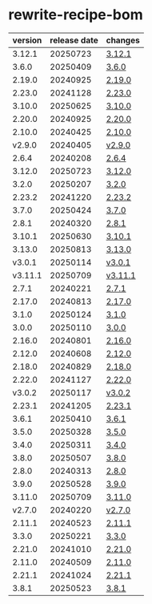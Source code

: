 # rewrite-recipe-bom	


|version|release date|changes|
|---|---|---|
|3.12.1|20250723|[3.12.1](./3.12.1-20250723.md)|
|3.6.0|20250409|[3.6.0](./3.6.0-20250409.md)|
|2.19.0|20240925|[2.19.0](./2.19.0-20240925.md)|
|2.23.0|20241128|[2.23.0](./2.23.0-20241128.md)|
|3.10.0|20250625|[3.10.0](./3.10.0-20250625.md)|
|2.20.0|20240925|[2.20.0](./2.20.0-20240925.md)|
|2.10.0|20240425|[2.10.0](./2.10.0-20240425.md)|
|v2.9.0|20240405|[v2.9.0](./v2.9.0-20240405.md)|
|2.6.4|20240208|[2.6.4](./2.6.4-20240208.md)|
|3.12.0|20250723|[3.12.0](./3.12.0-20250723.md)|
|3.2.0|20250207|[3.2.0](./3.2.0-20250207.md)|
|2.23.2|20241220|[2.23.2](./2.23.2-20241220.md)|
|3.7.0|20250424|[3.7.0](./3.7.0-20250424.md)|
|2.8.1|20240320|[2.8.1](./2.8.1-20240320.md)|
|3.10.1|20250630|[3.10.1](./3.10.1-20250630.md)|
|3.13.0|20250813|[3.13.0](./3.13.0-20250813.md)|
|v3.0.1|20250114|[v3.0.1](./v3.0.1-20250114.md)|
|v3.11.1|20250709|[v3.11.1](./v3.11.1-20250709.md)|
|2.7.1|20240221|[2.7.1](./2.7.1-20240221.md)|
|2.17.0|20240813|[2.17.0](./2.17.0-20240813.md)|
|3.1.0|20250124|[3.1.0](./3.1.0-20250124.md)|
|3.0.0|20250110|[3.0.0](./3.0.0-20250110.md)|
|2.16.0|20240801|[2.16.0](./2.16.0-20240801.md)|
|2.12.0|20240608|[2.12.0](./2.12.0-20240608.md)|
|2.18.0|20240829|[2.18.0](./2.18.0-20240829.md)|
|2.22.0|20241127|[2.22.0](./2.22.0-20241127.md)|
|v3.0.2|20250117|[v3.0.2](./v3.0.2-20250117.md)|
|2.23.1|20241205|[2.23.1](./2.23.1-20241205.md)|
|3.6.1|20250410|[3.6.1](./3.6.1-20250410.md)|
|3.5.0|20250328|[3.5.0](./3.5.0-20250328.md)|
|3.4.0|20250311|[3.4.0](./3.4.0-20250311.md)|
|3.8.0|20250507|[3.8.0](./3.8.0-20250507.md)|
|2.8.0|20240313|[2.8.0](./2.8.0-20240313.md)|
|3.9.0|20250528|[3.9.0](./3.9.0-20250528.md)|
|3.11.0|20250709|[3.11.0](./3.11.0-20250709.md)|
|v2.7.0|20240220|[v2.7.0](./v2.7.0-20240220.md)|
|2.11.1|20240523|[2.11.1](./2.11.1-20240523.md)|
|3.3.0|20250221|[3.3.0](./3.3.0-20250221.md)|
|2.21.0|20241010|[2.21.0](./2.21.0-20241010.md)|
|2.11.0|20240509|[2.11.0](./2.11.0-20240509.md)|
|2.21.1|20241024|[2.21.1](./2.21.1-20241024.md)|
|3.8.1|20250523|[3.8.1](./3.8.1-20250523.md)|
